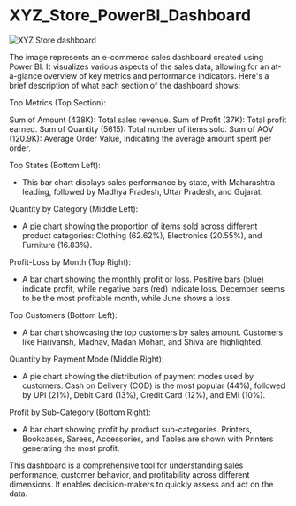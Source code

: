 # XYZ_Store_PowerBI_Dashboard
![XYZ Store dashboard](https://github.com/user-attachments/assets/a38ce923-b4a9-41cd-883c-b176832710c1)

The image represents an e-commerce sales dashboard created using Power BI. It visualizes various aspects of the sales data, allowing for an at-a-glance overview of key metrics and performance indicators. Here's a brief description of what each section of the dashboard shows:

Top Metrics (Top Section):

Sum of Amount (438K): Total sales revenue.
Sum of Profit (37K): Total profit earned.
Sum of Quantity (5615): Total number of items sold.
Sum of AOV (120.9K): Average Order Value, indicating the average amount spent per order.

Top States (Bottom Left):
- This bar chart displays sales performance by state, with Maharashtra leading, followed by Madhya Pradesh, Uttar Pradesh, and Gujarat.

Quantity by Category (Middle Left):
- A pie chart showing the proportion of items sold across different product categories: Clothing (62.62%), Electronics (20.55%), and Furniture (16.83%).

Profit-Loss by Month (Top Right):
- A bar chart showing the monthly profit or loss. Positive bars (blue) indicate profit, while negative bars (red) indicate loss. December seems to be the most profitable month, while June shows a loss.

Top Customers (Bottom Left):
- A bar chart showcasing the top customers by sales amount. Customers like Harivansh, Madhav, Madan Mohan, and Shiva are highlighted.

Quantity by Payment Mode (Middle Right):
- A pie chart showing the distribution of payment modes used by customers. Cash on Delivery (COD) is the most popular (44%), followed by UPI (21%), Debit Card (13%), Credit Card (12%), and EMI (10%).

Profit by Sub-Category (Bottom Right):
- A bar chart showing profit by product sub-categories. Printers, Bookcases, Sarees, Accessories, and Tables are shown with Printers generating the most profit.

This dashboard is a comprehensive tool for understanding sales performance, customer behavior, and profitability across different dimensions. It enables decision-makers to quickly assess and act on the data.
